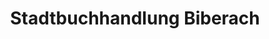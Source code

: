 ---
title: "Stadtbuchhandlung Biberach"
url: /biberach-an-der-riss/stadtbuchhandlung-biberach/
shop: Bücher
---